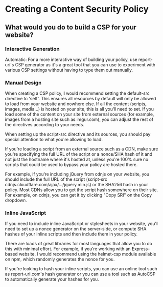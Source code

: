 # Creating a Content Security Policy

## What would you do to build a CSP for your website?

### Interactive Generation
Automatic: For a more interactive way of building your policy, use report-uri's CSP generator as it's a great tool that you can use to experiment with various CSP settings without having to type them out manually. 

### Manual Design
When creating a CSP policy, I would recommend setting the default-src directive to 'self'. This ensures all resources by default will only be allowed to load from your website and nowhere else. If all the content (scripts, images, media...) is hosted on your site, this is all you'll need to set. If you load some of the content on your site from external sources (for example, images from a hosting site such as imgur.com), you can adjust the rest of the directives according to your needs.

When setting up the script-src directive and its sources, you should pay special attention to what you're allowing to load. 

If you're loading a script from an external source such as a CDN, make sure you're specifying the full URL of the script or a nonce/SHA hash of it and not just the hostname where it's hosted at, unless you're 100% sure no scripts that could be used to bypass your policy are hosted there. 

For example, if you're including jQuery from cdnjs on your website, you should include the full URL of the script (script-src cdnjs.cloudflare.com/ajax/.../jquery.min.js) or the SHA256 hash in your policy. Most CDNs allow you to get the script hash somewhere on their site. For example, on cdnjs, you can get it by clicking "Copy SRI" on the Copy dropdown.

### Inline JavaScript
If you need to include inline JavaScript or stylesheets in your website, you'll need to set up a nonce generator on the server-side, or compute SHA hashes of your inline scripts and then include them in your policy. 

There are loads of great libraries for most languages that allow you to do this with minimal effort. For example, if you're working with an Express-based website, I would recommend using the helmet-csp module available on npm, which randomly generates the nonce for you. 

If you're looking to hash your inline scripts, you can use an online tool such as report-uri.com's hash generator or you can use a tool such as AutoCSP to automatically generate your hashes for you.
